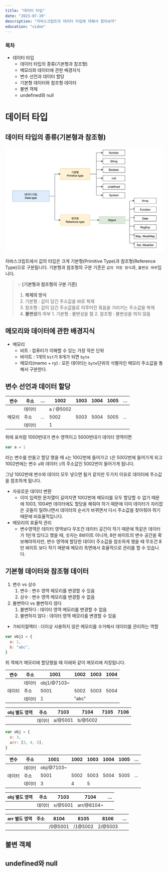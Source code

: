 ```yaml
---
title: "데이터 타입"
date: "2023-07-19"
description: "자바스크립트의 데이터 타입에 대해서 알아보자"
education: "video"
---
```


### 목차

- 데이터 타입
  - 데이터 타입의 종류(기본형과 참조형)
  - 메모리와 데이터에 관한 배경지식
  - 변수 선언과 데이터 할당
  - 기본형 데이터와 참조형 데이터
  - 불변 객체
  - undefined와 null

# 데이터 타입

## 데이터 타입의 종류(기본형과 참조형)

![svg](/assets/images/note/js-data-type/data-type.png)

자바스크립트에서 값의 타입은 크게 기본형(Primitive Type)과 참조형(Reference Type)으로 구분됩니다.
기본형과 참조형의 구분 기준은 `값의 저장 방식`과, `불변성 여부`입니다.

> 💡 **[기본형과 참조형의 구분 기준]**
>
> 1. **복제의 방식**
> 1. 기본형 : 값이 담긴 주소값을 바로 복제
> 1. 참조형 : 값이 담긴 주소값들로 이루어진 묶음을 가리키는 주소값을 복제
> 1. **불변성**의 여부 1. 기본형 : 불변성을 띔 2. 참조형 : 불변성을 띄지 않음

## 메모리와 데이터에 관한 배경지식

- 메모리
  - 비트 : 컴퓨터가 이해할 수 있는 가장 작은 단위
  - 바이트 : 1개의 `bit`가 8개가 되면 `byte`
  - 메모리(memo + ry) : 모든 데이터는 `byte`단위의 식별자인 메모리 주소값을 통해서 구분한다.

## 변수 선언과 데이터 할당

| 변수   | 주소   | …   | 1002      | 1003 | 1004 | 1005 | …   |
| ------ | ------ | --- | --------- | ---- | ---- | ---- | --- |
|        | 데이터 |     | a / @5002 |      |      |      |     |
| 메모리 | 주소   | …   | 5002      | 5003 | 5004 | 5005 | …   |
|        | 데이터 |     | 1         |      |      |      |     |

위에 표처럼 1000번대가 변수 영역이고 5000번대가 데이터 영역이면

```js
var a = 1
```

라는 변수를 만들고 할당 했을 때
`a`는 1002번에 들어가고 `1`은 5002번에 들어가게 되고
1002번에는 변수 `a`와 데이터 `1`의 주소값인 5002번이 들어가게 됩니다.

그냥 1002번에 변수와 데이터 모두 넣으면 될거 같지만 두가지 이유로 데이터에 주소값을 참조하게 됩니다.

- 자유로운 데이터 변환
  - 이미 입력한 문자열이 길어지면 1002번에 메모리를 모두 할당할 수 없기 때문에 1003, 1004번 데이터에도 할당을 해줘야 하기 때문에 이미 데이터가 자리잡은 곳들이 밀려나면서 데이터의 순서가 바뀌면서 다시 주소값을 찾아줘야 하기 때문에 비효율적입니다.
- 메모리의 효율적 관리
  - 변수영역은 데이터 영역보다 무조건 데이터 공간이 작기 때문에 똑같은 데이터가 1만개 있다고 했을 때, 숫자는 8바이트 이니까, 8만 바이트의 변수 공간을 확보해야하지만, 변수 영역에 할당한 데이터 주소값을 참조하게 했을 때 무조건 8만 바이트 보다 작기 때문에 메모리 측면에서 효율적으로 관리를 할 수 있습니다.

## 기본형 데이터와 참조형 데이터

1. 변수 vs 상수
   1. 변수 : 변수 영역 메모리를 변경할 수 있음
   2. 상수 : 변수 영역 메모리를 변경할 수 없음
2. 불변하다 vs 불변하지 않다
   1. 불변하다 : 데이터 영역 메모리를 변경할 수 없음
   2. 불변하지 않다 : 데이터 영역 메모리를 변경할 수 있음

- 가비지컬렉터 : 더이상 사용하지 않은 메모리를 수거해서 데이터를 관리하는 역할

```js
var obj1 = {
  a: 1,
  b: "abc",
}
```

위 객체가 메모리에 할당했을 때 아래와 같이 메모리에 저장됩니다.

| 변수   | 주소   | 1001        | 1002  | 1003 | 1004 |
| ------ | ------ | ----------- | ----- | ---- | ---- |
|        | 데이터 | obj1/@7103~ |       |      |      |
| 데이터 | 주소   | 5001        | 5002  | 5003 | 5004 |
|        | 데이터 | 1           | "abc" |      |      |

| obj 별도 영역 | 주소   | 7103    | 7104    | 7105 | 7106 |
| ------------- | ------ | ------- | ------- | ---- | ---- |
|               | 데이터 | a/@5001 | b/@5002 |      |      |

```js
var obj = {
  x: 3,
  arr: [3, 4, 5],
}
```

| 변수   | 주소   | 1001       | 1002 | 1003 | 1004 | 1005 | …   |
| ------ | ------ | ---------- | ---- | ---- | ---- | ---- | --- |
|        | 데이터 | obj/@7103~ |      |      |      |      |     |
| 데이터 | 주소   | 5001       | 5002 | 5003 | 5004 | 5005 | …   |
|        | 데이터 | 3          | 4    | 5    |      |      |     |

| obj 별도 영역 | 주소   | 7103    | 7104       | …   |
| ------------- | ------ | ------- | ---------- | --- |
|               | 데이터 | x/@5001 | arr/@8104~ |     |

| arr 별도 영역 | 주소 | 8104    | 8105    | 8106    | …   |
| ------------- | ---- | ------- | ------- | ------- | --- |
|               |      | /0@5001 | /1@5002 | 2/@5003 |     |

## 불변 객체

## undefined와 null

